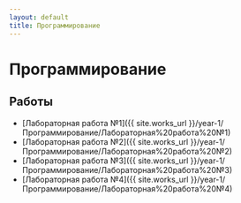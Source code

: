 ```yaml
---
layout: default
title: Программирование
---
```


# Программирование

## Работы

- [Лабораторная работа №1]({{ site.works_url }}/year-1/Программирование/Лабораторная%20работа%20№1)
- [Лабораторная работа №2]({{ site.works_url }}/year-1/Программирование/Лабораторная%20работа%20№2)
- [Лабораторная работа №3]({{ site.works_url }}/year-1/Программирование/Лабораторная%20работа%20№3)
- [Лабораторная работа №4]({{ site.works_url }}/year-1/Программирование/Лабораторная%20работа%20№4) 